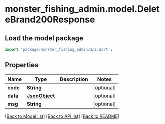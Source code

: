 # monster_fishing_admin.model.DeleteBrand200Response

## Load the model package
```dart
import 'package:monster_fishing_admin/api.dart';
```

## Properties
Name | Type | Description | Notes
------------ | ------------- | ------------- | -------------
**code** | **String** |  | [optional] 
**data** | [**JsonObject**](.md) |  | [optional] 
**msg** | **String** |  | [optional] 

[[Back to Model list]](../README.md#documentation-for-models) [[Back to API list]](../README.md#documentation-for-api-endpoints) [[Back to README]](../README.md)


